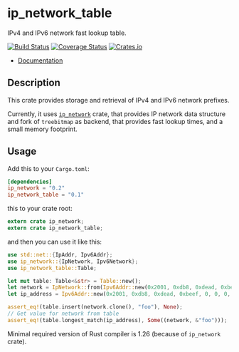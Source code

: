 ip_network_table
========

IPv4 and IPv6 network fast lookup table.

[![Build Status](https://travis-ci.org/JakubOnderka/ip_network_table.svg?branch=master)](https://travis-ci.org/JakubOnderka/ip_network_table)
[![Coverage Status](https://coveralls.io/repos/github/JakubOnderka/ip_network_table/badge.svg?branch=master)](https://coveralls.io/github/JakubOnderka/ip_network_table?branch=master)
[![Crates.io](https://img.shields.io/crates/v/ip_network_table.svg)](https://crates.io/crates/ip_network_table)

- [Documentation](https://docs.rs/ip_network_table)

## Description
This crate provides storage and retrieval of IPv4 and IPv6 network prefixes.

Currently, it uses [`ip_network`](https://github.com/JakubOnderka/ip_network) crate, that provides IP network data structure and
fork of `treebitmap` as backend, that provides fast lookup times, and a small memory footprint.

## Usage

Add this to your `Cargo.toml`:

```toml
[dependencies]
ip_network = "0.2"
ip_network_table = "0.1"
```

this to your crate root:

```rust
extern crate ip_network;
extern crate ip_network_table;
```

and then you can use it like this:

```rust
use std::net::{IpAddr, Ipv6Addr};
use ip_network::{IpNetwork, Ipv6Network};
use ip_network_table::Table;

let mut table: Table<&str> = Table::new();
let network = IpNetwork::from(Ipv6Addr::new(0x2001, 0xdb8, 0xdead, 0xbeef, 0, 0, 0, 0), 64).unwrap();
let ip_address = Ipv6Addr::new(0x2001, 0xdb8, 0xdead, 0xbeef, 0, 0, 0, 0x1);

assert_eq!(table.insert(network.clone(), "foo"), None);
// Get value for network from table
assert_eq!(table.longest_match(ip_address), Some((network, &"foo")));
```

Minimal required version of Rust compiler is 1.26 (because of `ip_network` crate). 
